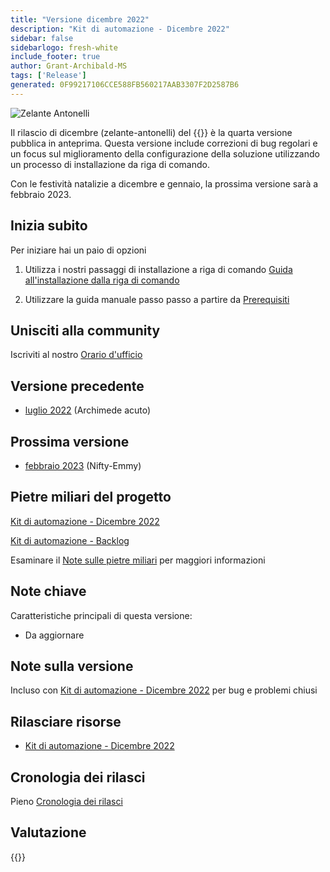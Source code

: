 ```yaml
---
title: "Versione dicembre 2022"
description: "Kit di automazione - Dicembre 2022"
sidebar: false
sidebarlogo: fresh-white
include_footer: true
author: Grant-Archibald-MS
tags: ['Release']
generated: 0F99217106CCE588FB560217AAB3307F2D2587B6
---
```


![Zelante Antonelli](/images/zealous-antonelli.png)

Il rilascio di dicembre (zelante-antonelli) del {{<product-name>}} è la quarta versione pubblica in anteprima. Questa versione include correzioni di bug regolari e un focus sul miglioramento della configurazione della soluzione utilizzando un processo di installazione da riga di comando.

Con le festività natalizie a dicembre e gennaio, la prossima versione sarà a febbraio 2023.

## Inizia subito

Per iniziare hai un paio di opzioni

1. Utilizza i nostri passaggi di installazione a riga di comando [Guida all'installazione dalla riga di comando](/it/get-started/install)

1. Utilizzare la guida manuale passo passo a partire da [Prerequisiti](https://learn.microsoft.com/power-automate/guidance/automation-kit/setup/prerequisites)

## Unisciti alla community

Iscriviti al nostro [Orario d'ufficio](/it/office-hours)

## Versione precedente

- [luglio 2022](/it/releases/november-2022) (Archimede acuto)

## Prossima versione

- [febbraio 2023](/it/releases/february-2023) (Nifty-Emmy)

## Pietre miliari del progetto

[Kit di automazione - Dicembre 2022](https://github.com/orgs/microsoft/projects/486/views/5)

[Kit di automazione - Backlog](https://github.com/orgs/microsoft/projects/486/views/1)

Esaminare il [Note sulle pietre miliari](/it/releases/milestones) per maggiori informazioni

## Note chiave

Caratteristiche principali di questa versione:

- Da aggiornare

## Note sulla versione

Incluso con [Kit di automazione - Dicembre 2022](https://github.com/microsoft/powercat-automation-kit/releases/tag/AutomationKit-December2022) per bug e problemi chiusi

## Rilasciare risorse

- [Kit di automazione - Dicembre 2022](https://github.com/microsoft/powercat-automation-kit/releases/tag/AutomationKit-December2022)

## Cronologia dei rilasci

Pieno [Cronologia dei rilasci](/it/releases)

## Valutazione

{{<questions name="/content/it/releases/december-2022.json" completed="Grazie per aver fornito feedback" showNavigationButtons="false" locale="it">}}

